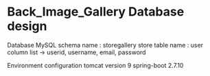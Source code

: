# Back_Image_Gallery Database design
Database MySQL
schema name : storegallery
store table name : user
column list -> userid, username, email, password

Environment configuration
tomcat version 9
spring-boot 2.7.10

